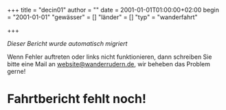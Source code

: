 +++
title = "decin01"
author = ""
date = 2001-01-01T01:00:00+02:00
begin = "2001-01-01"
"gewässer" = []
"länder" = []
"typ" = "wanderfahrt"

+++


*Dieser Bericht wurde automatisch migriert*

Wenn Fehler auftreten oder links nicht funktionieren, dann schreiben Sie bitte eine Mail an website@wanderrudern.de, wir beheben das Problem gerne!



# Fahrtbericht fehlt noch!


